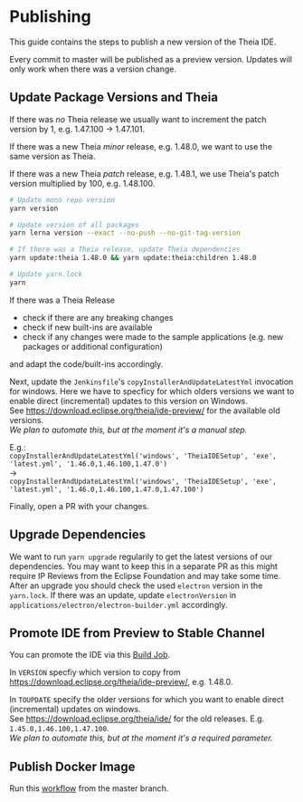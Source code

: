# Publishing

This guide contains the steps to publish a new version of the Theia IDE.

Every commit to master will be published as a preview version.
Updates will only work when there was a version change.

## Update Package Versions and Theia

If there was *no* Theia release we usually want to increment the patch version by 1, e.g. 1.47.100 -> 1.47.101.

If there was a new Theia *minor* release, e.g. 1.48.0, we want to use the same version as Theia.

If there was a new Theia *patch* release, e.g. 1.48.1, we use Theia's patch version multiplied by 100, e.g. 1.48.100.

```sh
# Update mono repo version
yarn version

# Update version of all packages
yarn lerna version --exact --no-push --no-git-tag-version

# If there was a Theia release, update Theia dependencies
yarn update:theia 1.48.0 && yarn update:theia:children 1.48.0

# Update yarn.lock
yarn
```

If there was a Theia Release

* check if there are any breaking changes
* check if new built-ins are available
* check if any changes were made to the sample applications (e.g. new packages or additional configuration)

and adapt the code/built-ins accordingly.

Next, update the `Jenkinsfile`'s `copyInstallerAndUpdateLatestYml` invocation for windows. Here we have to specficy for which olders versions we want to enable direct (incremental) updates to this version on Windows.\
See <https://download.eclipse.org/theia/ide-preview/> for the available old versions.\
*We plan to automate this, but at the moment it's a manual step.*

E.g.:\
`copyInstallerAndUpdateLatestYml('windows', 'TheiaIDESetup', 'exe', 'latest.yml', '1.46.0,1.46.100,1.47.0')`\
->\
`copyInstallerAndUpdateLatestYml('windows', 'TheiaIDESetup', 'exe', 'latest.yml', '1.46.0,1.46.100,1.47.0,1.47.100')`

Finally, open a PR with your changes.

## Upgrade Dependencies

We want to run `yarn upgrade` regularily to get the latest versions of our dependencies.
You may want to keep this in a separate PR as this might require IP Reviews from the Eclipse Foundation and may take some time.
After an upgrade you should check the used `electron` version in the `yarn.lock`.
If there was an update, update `electronVersion` in `applications/electron/electron-builder.yml` accordingly.

## Promote IDE from Preview to Stable Channel

You can promote the IDE via this [Build Job](https://ci.eclipse.org/theia/job/Theia%20-%20Promote%20IDE/).

In `VERSION` specfiy which version to copy from <https://download.eclipse.org/theia/ide-preview/>, e.g. 1.48.0.

In `TOUPDATE` specify the older versions for which you want to enable direct (incremental) updates on windows.\
See <https://download.eclipse.org/theia/ide/> for the old releases.
E.g. `1.45.0,1.46.100,1.47.100`.\
*We plan to automate this, but at the moment it's a required parameter.*

## Publish Docker Image

Run this [workflow](https://github.com/eclipse-theia/theia-blueprint/actions/workflows/publish-theia-ide-img.yml) from the master branch.
